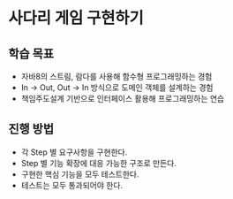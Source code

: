 # 사다리 게임 구현하기
## 학습 목표
- 자바8의 스트림, 람다를 사용해 함수형 프로그래밍하는 경험
- In -> Out, Out -> In 방식으로 도메인 객체를 설계하는 경험
- 책임주도설계 기반으로 인터페이스 활용해 프로그래밍하는 연습


## 진행 방법
- 각 Step 별 요구사항을 구현한다.
- Step 별 기능 확장에 대응 가능한 구조로 만든다.
- 구현한 핵심 기능을 모두 테스트한다.
- 테스트는 모두 통과되어야 한다.